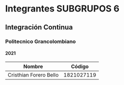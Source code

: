 # Integrantes SUBGRUPOS 6 
## Integración Continua
### Politecnico Grancolombiano
#### 2021

| Nombre | Código |
| ----------- | ----------- |
| Cristhian Forero Bello | 1821027119 |